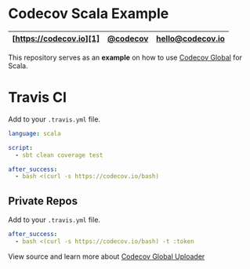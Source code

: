 Codecov Scala Example
=====================

| [https://codecov.io][1] | [@codecov][2] | [hello@codecov.io][3] |
| ----------------------- | ------------- | --------------------- |

This repository serves as an **example** on how to use [Codecov Global][4] for Scala.

# Travis CI

Add to your `.travis.yml` file.
```yml
language: scala

script:
  - sbt clean coverage test

after_success:
  - bash <(curl -s https://codecov.io/bash)
```

## Private Repos

Add to your `.travis.yml` file.
```yml
after_success:
  - bash <(curl -s https://codecov.io/bash) -t :token
```

View source and learn more about [Codecov Global Uploader][4]

[1]: https://codecov.io/
[2]: https://twitter.com/codecov
[3]: mailto:hello@codecov.io
[4]: https://github.com/codecov/codecov-bash
